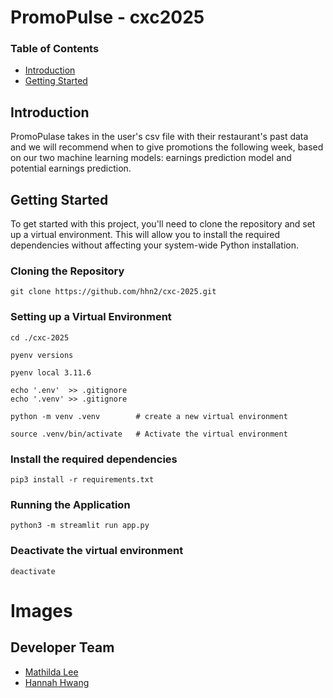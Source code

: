 # PromoPulse - cxc2025

### Table of Contents
* [Introduction](#Introduction)
* [Getting Started](#Getting-Started)


## Introduction
PromoPulase takes in the user's csv file with their restaurant's past data and we will recommend when to give promotions the following week, based on our two machine learning models: earnings prediction model and potential earnings prediction. 


## Getting Started
To get started with this project, you'll need to clone the repository and set up a virtual environment. This will allow you to install the required dependencies without affecting your system-wide Python installation.

### Cloning the Repository

    git clone https://github.com/hhn2/cxc-2025.git

### Setting up a Virtual Environment

    cd ./cxc-2025

    pyenv versions

    pyenv local 3.11.6

    echo '.env'  >> .gitignore
    echo '.venv' >> .gitignore

    python -m venv .venv        # create a new virtual environment

    source .venv/bin/activate   # Activate the virtual environment

### Install the required dependencies

    pip3 install -r requirements.txt

### Running the Application

    python3 -m streamlit run app.py
    
### Deactivate the virtual environment

    deactivate


# Images



## Developer Team

- [Mathilda Lee](https://github.com/jkmathilda)  
- [Hannah Hwang](https://github.com/hhn2)